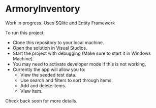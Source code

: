 # ArmoryInventory

Work in progress.
Uses SQlite and Entity Framework 

To run this project:
  - Clone this repository to your local machine.
  - Open the solution in Visual Studios.
  - Start the project with debugging (Make sure to start it in Windows Machine).
  - You may need to activate developer mode if this is not working.
  - Currently the app will allow you to:
      - View the seeded test data.
      - Use search and filters to sort through items.
      - Add and delete items.
      - View item. 

Check back soon for more details.
